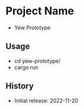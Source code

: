 # Project Name

- Yew Prototype

## Usage

- cd yew-prototype/
- cargo run

## History

- Initial release: 2022-11-20

